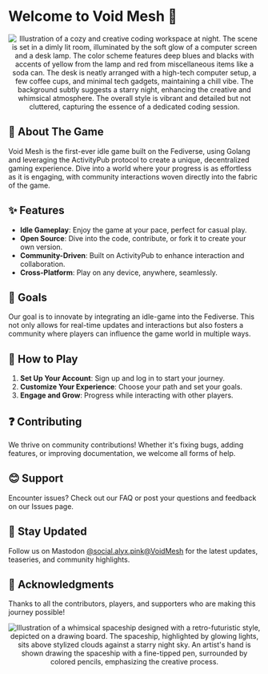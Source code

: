 # Welcome to Void Mesh 🌟

<center><img src="https://github.com/VoidMesh/.github/assets/152620834/69ff7cc4-751f-485a-8696-bbeff9440c62" alt="Illustration of a cozy and creative coding workspace at night. The scene is set in a dimly lit room, illuminated by the soft glow of a computer screen and a desk lamp. The color scheme features deep blues and blacks with accents of yellow from the lamp and red from miscellaneous items like a soda can. The desk is neatly arranged with a high-tech computer setup, a few coffee cups, and minimal tech gadgets, maintaining a chill vibe. The background subtly suggests a starry night, enhancing the creative and whimsical atmosphere. The overall style is vibrant and detailed but not cluttered, capturing the essence of a dedicated coding session." /></center>

## 🔭 About The Game

Void Mesh is the first-ever idle game built on the Fediverse, using Golang and leveraging the ActivityPub protocol to create a unique, decentralized gaming experience. Dive into a world where your progress is as effortless as it is engaging, with community interactions woven directly into the fabric of the game.

## ✨ Features

- **Idle Gameplay**: Enjoy the game at your pace, perfect for casual play.
- **Open Source**: Dive into the code, contribute, or fork it to create your own version.
- **Community-Driven**: Built on ActivityPub to enhance interaction and collaboration.
- **Cross-Platform**: Play on any device, anywhere, seamlessly.

## 🎯 Goals

Our goal is to innovate by integrating an idle-game into the Fediverse. This not only allows for real-time updates and interactions but also fosters a community where players can influence the game world in multiple ways.

## 🤔 How to Play

1. **Set Up Your Account**: Sign up and log in to start your journey.
2. **Customize Your Experience**: Choose your path and set your goals.
3. **Engage and Grow**: Progress while interacting with other players.

## ❓ Contributing

We thrive on community contributions! Whether it's fixing bugs, adding features, or improving documentation, we welcome all forms of help.

## 😊 Support

Encounter issues? Check out our FAQ or post your questions and feedback on our Issues page.

## 📰 Stay Updated

Follow us on Mastodon [@social.alyx.pink@VoidMesh](https://social.alyx.pink/@VoidMesh) for the latest updates, teaseries, and community highlights.

## 🙇 Acknowledgments

Thanks to all the contributors, players, and supporters who are making this journey possible!

<center><img src="https://github.com/VoidMesh/.github/assets/152620834/96c124fa-d2a7-4f05-a19f-dd178054de6e" alt="Illustration of a whimsical spaceship designed with a retro-futuristic style, depicted on a drawing board. The spaceship, highlighted by glowing lights, sits above stylized clouds against a starry night sky. An artist's hand is shown drawing the spaceship with a fine-tipped pen, surrounded by colored pencils, emphasizing the creative process." /></center>

